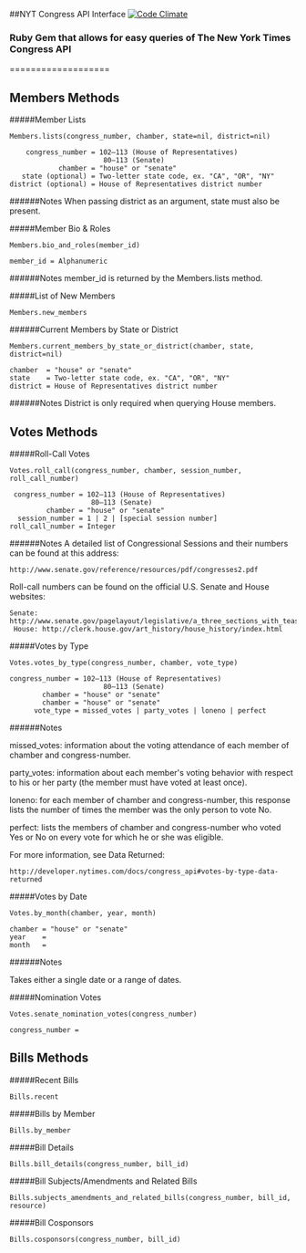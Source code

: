 ##NYT Congress API Interface     [![Code Climate](https://codeclimate.com/github/badascii/NewYorkTimes-CongressAPI.png)](https://codeclimate.com/github/badascii/NewYorkTimes-CongressAPI)

### Ruby Gem that allows for easy queries of The New York Times Congress API
===================

Members Methods
-------------------
#####Member Lists

```
Members.lists(congress_number, chamber, state=nil, district=nil)

    congress_number = 102–113 (House of Representatives)
                       80–113 (Senate)
            chamber = "house" or "senate"
   state (optional) = Two-letter state code, ex. "CA", "OR", "NY"
district (optional) = House of Representatives district number
```
######Notes 
When passing district as an argument, state must also be present.

#####Member Bio & Roles
```
Members.bio_and_roles(member_id)

member_id = Alphanumeric
```
######Notes
member_id is returned by the Members.lists method.

#####List of New Members
```
Members.new_members
```

######Current Members by State or District
```
Members.current_members_by_state_or_district(chamber, state, district=nil)

chamber  = "house" or "senate"
state    = Two-letter state code, ex. "CA", "OR", "NY"
district = House of Representatives district number
```
######Notes
District is only required when querying House members.

Votes Methods
-------------
#####Roll-Call Votes
```
Votes.roll_call(congress_number, chamber, session_number, roll_call_number)

 congress_number = 102–113 (House of Representatives)
                    80–113 (Senate)
         chamber = "house" or "senate"
  session_number = 1 | 2 | [special session number]
roll_call_number = Integer
```
######Notes
A detailed list of Congressional Sessions and their numbers can be found at this address:
```
http://www.senate.gov/reference/resources/pdf/congresses2.pdf
```
Roll-call numbers can be found on the official U.S. Senate and House websites:
```
Senate: http://www.senate.gov/pagelayout/legislative/a_three_sections_with_teasers/votes.htm
 House: http://clerk.house.gov/art_history/house_history/index.html
```


#####Votes by Type
```
Votes.votes_by_type(congress_number, chamber, vote_type)

congress_number = 102–113 (House of Representatives)
                       80–113 (Senate)
        chamber = "house" or "senate"
        chamber = "house" or "senate"
      vote_type = missed_votes | party_votes | loneno | perfect
```
######Notes

missed_votes: information about the voting attendance of each member of chamber and congress-number.

party_votes: information about each member's voting behavior with respect to his or her party (the member must have voted at least once).

loneno: for each member of chamber and congress-number, this response lists the number of times the member was the only person to vote No.

perfect: lists the members of chamber and congress-number who voted Yes or No on every vote for which he or she was eligible.

For more information, see Data Returned:
```
http://developer.nytimes.com/docs/congress_api#votes-by-type-data-returned
```

#####Votes by Date
```
Votes.by_month(chamber, year, month)

chamber = "house" or "senate"
year    =
month   = 
```

######Notes

Takes either a single date or a range of dates.

#####Nomination Votes
```
Votes.senate_nomination_votes(congress_number)

congress_number = 
```

Bills Methods
-------------
#####Recent Bills
```
Bills.recent
```

#####Bills by Member
```
Bills.by_member
```

#####Bill Details
```
Bills.bill_details(congress_number, bill_id)
```

#####Bill Subjects/Amendments and Related Bills
```
Bills.subjects_amendments_and_related_bills(congress_number, bill_id, resource)
```

#####Bill Cosponsors
```
Bills.cosponsors(congress_number, bill_id)
```
